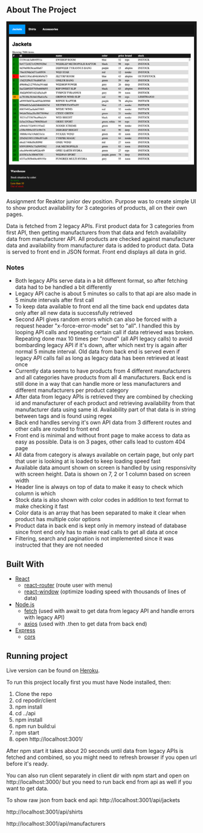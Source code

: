 <!-- ABOUT THE PROJECT -->
## About The Project

![Screen Shot](https://github.com/rasmusjaa/warehouse-reaktor/blob/main/warehouse-screenshot.png)

Assignment for Reaktor junior dev position. Purpose was to create simple UI to show product availability for 3 categories of products, all on their own pages.

Data is fetched from 2 legacy APIs. First product data for 3 categories from first API, then getting manufacturers from that data and fetch availability data from manufacturer API. All products are checked against manufacturer data and availability from manufacturer data is added to product data. Data is served to front end in JSON format. Front end displays all data in grid.

### Notes
* Both legacy APIs serve data in a bit different format, so after fetching data had to be handled a bit differently
* Legacy API cache is about 5 minutes so calls to that api are also made in 5 minute intervals after first call
* To keep data available to front end all the time back end updates data only after all new data is successfully retrieved
* Second API gives random errors which can also be forced with a request header "x-force-error-mode" set to "all". I handled this by looping API calls and repeating certain call if data retrieved was broken. Repeating done max 10 times per "round" (all API legacy calls) to avoid bombarding legacy API if it's down, after which next try is again after normal 5 minute interval. Old data from back end is served even if legacy API calls fail as long as legacy data has been retrieved at least once
* Currently data seems to have products from 4 different manufacturers and all categories have products from all 4 manufacturers. Back end is still done in a way that can handle more or less manufacturers and different manufacturers per product category
* After data from legacy APIs is retrieved they are combined by checking id and manufacturer of each product and retrieving availability from that manufacturer data using same id. Availability part of that data is in string between tags and is found using regex
* Back end handles serving it's own API data from 3 different routes and other calls are routed to front end
* Front end is minimal and without front page to make access to data as easy as possible. Data is on 3 pages, other calls lead to custom 404 page
* All data from category is always available on certain page, but only part that user is looking at is loaded to keep loading speed fast
* Available data amount shown on screen is handled by using responsivity with screen height. Data is shown on 7, 2 or 1 column based on screen width
* Header line is always on top of data to make it easy to check which column is which
* Stock data is also shown with color codes in addition to text format to make checking it fast
* Color data is an array that has been separated to make it clear when product has multiple color options
* Product data in back end is kept only in memory instead of database since front end only has to make read calls to get all data at once
* Filtering, search and pagination is not implemented since it was instructed that they are not needed

## Built With
* [React](https://reactjs.org/)
  * [react-router](https://reactrouter.com/) (route user with menu)
  * [react-window](https://github.com/bvaughn/react-window) (optimize loading speed with thousands of lines of data)
* [Node.js](https://nodejs.org/en/)
  * [fetch](https://www.npmjs.com/package/node-fetch) (used with await to get data from legacy API and handle errors with legacy API)
  * [axios](https://github.com/axios/axios) (used with .then to get data from back end)
* [Express](https://expressjs.com/)
  * [cors](https://expressjs.com/en/resources/middleware/cors.html)


## Running project

Live version can be found on [Heroku](https://rj-warehouse.herokuapp.com/).

To run this project locally first you must have Node installed, then:
1. Clone the repo
2. cd repodir/client
3. npm install
4. cd ../api
5. npm install
6. npm run build:ui
7. npm start
8. open http://localhost:3001/

After npm start it takes about 20 seconds until data from legacy APIs is fetched and combined, so you might need to refresh browser if you open url before it's ready.

You can also run client separately in client dir with npm start and open on http://localhost:3000/ but you need to run back end from api as well if you want to get data.

To show raw json from back end api:
http://localhost:3001/api/jackets

http://localhost:3001/api/shirts

http://localhost:3001/api/manufacturers
